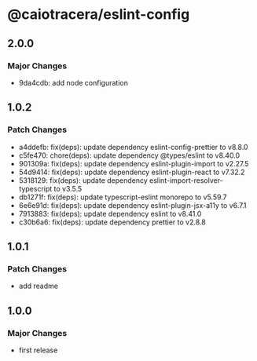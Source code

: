 # @caiotracera/eslint-config

## 2.0.0

### Major Changes

- 9da4cdb: add node configuration

## 1.0.2

### Patch Changes

- a4ddefb: fix(deps): update dependency eslint-config-prettier to v8.8.0
- c5fe470: chore(deps): update dependency @types/eslint to v8.40.0
- 901309a: fix(deps): update dependency eslint-plugin-import to v2.27.5
- 54d9414: fix(deps): update dependency eslint-plugin-react to v7.32.2
- 5318129: fix(deps): update dependency eslint-import-resolver-typescript to v3.5.5
- db1271f: fix(deps): update typescript-eslint monorepo to v5.59.7
- 6e6e91d: fix(deps): update dependency eslint-plugin-jsx-a11y to v6.7.1
- 7913883: fix(deps): update dependency eslint to v8.41.0
- c30b6a6: fix(deps): update dependency prettier to v2.8.8

## 1.0.1

### Patch Changes

- add readme

## 1.0.0

### Major Changes

- first release

